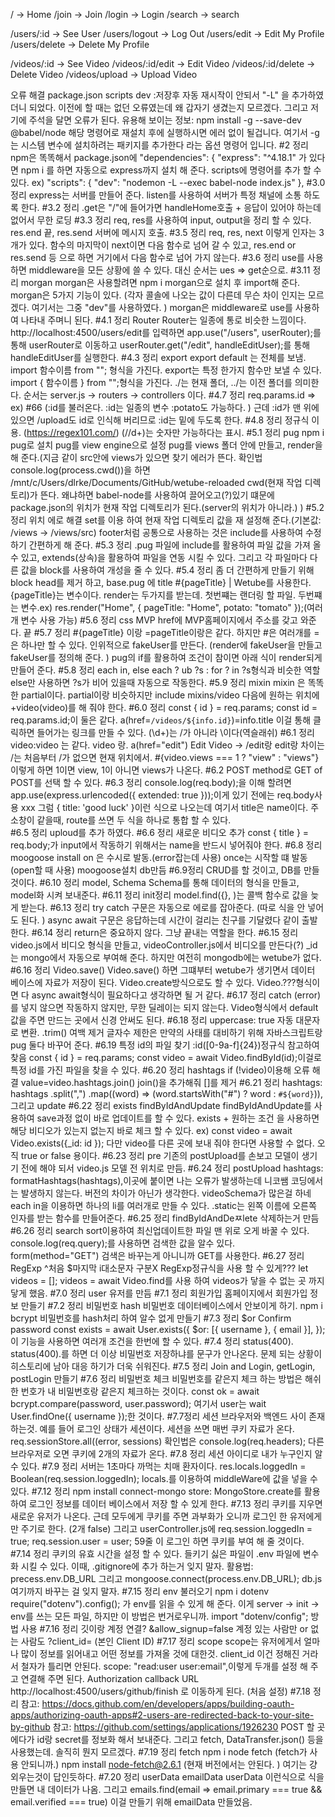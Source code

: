 / -> Home
/join -> Join
/login -> Login
/search -> search

/users/:id -> See User
/users/logout -> Log Out
/users/edit -> Edit My Profile
/users/delete -> Delete My Profile

/videos/:id -> See Video
/videos/:id/edit -> Edit Video
/videos/:id/delete -> Delete Video
/videos/upload -> Upload Video

오류 해결
package.json scripts dev :저장후 자동 재시작이 안되서 "-L" 을 추가하였더니 되었다. 이전에 할 때는 없던 오류였는데 왜 갑자기 생겼는지 모르겠다. 그리고 저기에 주석을 달면 오류가 된다.
유용해 보이는 정보:
npm install -g --save-dev @babel/node 해당 명령어로 재설치 후에 실행하시면 에러 없이 될겁니다. 여기서 -g는 시스템 변수에 설치하려는 패키지를 추가한다 라는 옵션 명령어 입니다.
#2 정리
npm은 똑똑해서 package.json에
"dependencies": {
"express": "^4.18.1"
가 있다면 npm i 를 하면 자동으로 express까지 설치 해 준다.
scripts에 명령어를 추가 할 수 있다.
ex) "scripts": {
"dev": "nodemon -L --exec babel-node index.js"
},
#3.0 정리
express는 서버를 만들어 준다. listen를 사용하여 서버가 특정 채널에 소통 하도록 한다.
#3.2 정리
.get은 "/"에 들어가면 handleHome호출 + 응답이 있어야 하는데 없어서 무한 로딩
#3.3 정리
req, res를 사용하여 input, output을 정리 할 수 있다.
res.end 끝, res.send 서버에 메시지 호출.
#3.5 정리
req, res, next 이렇게 인자는 3개가 있다.
함수의 마지막이 next이면 다음 함수로 넘어 갈 수 있고, res.end or res.send 등 으로 하면 거기에서 다음 함수로 넘어 가지 않는다.
#3.6 정리
use를 사용하면 middleware을 모든 상황에 쓸 수 있다. 대신 순서는 ues => get순으로.
#3.11 정리 morgan
morgan은 사용할려면 npm i morgan으로 설치 후 import해 준다.
morgan은 5가지 기능이 있다. (각자 콜솔에 나오는 값이 다른데 무슨 차이 인지는 모르겠다. 여기서는 그중 "dev"를 사용하였다. )
morgan은 middleware로 use를 사용하여 나타내 주며니 된다.
#4.1 정리 Router
Router는 일종에 통로 비슷한 느낌이다.
http://localhost:4500/users/edit를 입력하면
app.use("/users", userRouter);를 통해 userRouter로 이동하고
userRouter.get("/edit", handleEditUser);를 통해 handleEditUser를 실행한다.
#4.3 정리 export
export default 는 전체를 보냄. import 함수이름 from ""; 형식을 가진다.
export는 특정 한가지 함수만 보낼 수 있다. import { 함수이름 } from "";형식을 가진다.
./는 현재 폴더, ../는 이전 폴더를 의미한다.
순서는 server.js -> routers -> controllers 이다.
#4.7 정리
req.params.id => ex) #66 (:id를 불러온다. :id는 일종의 변수 :potato도 가능하다. )
근데 :id가 맨 위에 있으면 /upload도 id로 인식해 버리므로 :id는 밑에 두도록 한다.
#4.8 정리
정규식 이용. (https://regex101.com/)
(//d+)는 숫자만 가능하다는 표시.
#5.1 정리 pug
npm i pug로 설치
pug를 view engine으로 설정
pug를 views 폴더 안에 만들고, render을 해 준다.(지금 같이 src안에 views가 있으면 찾기 에러가 뜬다. 확인법 console.log(process.cwd())을 하면 /mnt/c/Users/dlrke/Documents/GitHub/wetube-reloaded cwd(현재 작업 디렉토리)가 뜬다. 왜냐하면 babel-node를 사용하여 끌어오고(?)있기 떄문에 package.json의 위치가 현재 작업 디렉토리가 된다.(server의 위치가 아니라.) )
#5.2 정리 위치 에로 해결
set를 이용 하여 현재 작업 디렉토리 값을 재 설정해 준다.(기본값: /views -> /views/src)
footer처럼 공통으로 사용하는 것은 include를 사용하여 수정하기 간편하게 해 준다.
#5.3 정리
.pug 파일에
include를 활용하여 파일 값을 가져 올 수 있고,
extends(상속)을 활용하여 파일을 연동 시킬 수 있다.
그리고 각 파일마다 다른 값을
block를 사용하여 개성을 줄 수 있다.
#5.4 정리
좀 더 간편하게 만들기 위해 block head를 제거 하고, base.pug 에 title #{pageTitle} | Wetube를 사용한다. {pageTitle}는 변수이다.
render는 두가지를 받는데.
첫번쨰는 랜더링 할 파일.
두번쨰는 변수.ex) res.render("Home", { pageTitle: "Home", potato: "tomato" });(여러개 변수 사용 가능)
#5.6 정리 css MVP
href에 MVP홈페이지에서 주소를 갖고 와준다. 끝
#5.7 정리
#{pageTitle} 이랑 =pageTitle이랑은 같다. 하지만 #은 여러개를 =은 하나만 할 수 있다.
인위적으로 fakeUser를 만든다. (render에 fakeUser을 만들고 fakeUser를 정의해 준다. )
pug의 if를 활용하여 조건이 참이면 아래 식이 render되게 만들어 준다.
#5.8 정리 each in, else
each ? ub ?s : for ? in ?s형식과 비슷한 역할
else만 사용하면 ?s가 비어 있을때 자동으로 작동한다.
#5.9 정리 mixin
mixin 은 똑똑한 partial이다.
partial이랑 비슷하지만 include mixins/video 다음에 원하는 위치에 +video(video)를 해 줘야 한다.
#6.0 정리
const { id } = req.params;
const id = req.params.id;이 둘은 같다.
a(href=`/videos/${info.id}`)=info.title 이걸 통해 클릭하면 들어가는 링크를 만들 수 있다.
(\\d+)는 /가 아니라 \이다(역슬래쉬)
#6.1 정리
video:video 는 같다. video 랑.
a(href="edit") Edit Video &rarr; /edit랑 edit랑 차이는 /는 처음부터 /가 없으면 현재 위치에서.
#{video.views === 1 ? "view" : "views"}이렇게 하면 1이면 view, 1이 아니면 views가 나온다.
#6.2 POST
method로 GET of POST를 선택 할 수 있다.
#6.3 정리
console.log(req.body);을 이해 할려면
app.use(express.urlencoded({ extended: true }));이게 있기 전에는 req.body사용 xxx
그럼
{ title: 'good luck' }이런 식으로 나오는데 여기서 title은 name이다.
주소창이 같을때, route를 쓰면 두 식을 하나로 통합 할 수 있다.\
#6.5 정리
uploud를 추가 하였다.
#6.6 정리 새로운 비디오 추가
const { title } = req.body;가 input에서 작동하기 위해서는 name을 반드시 넣어줘야 한다.
#6.8 정리 moogoose install
on 은 수시로 발동.(error잡는데 사용)
once는 시작할 떄 발동(open할 때 사용)
moogoose설치 db만듬
#6.9정리
CRUD를 할 것이고, DB를 만들 것이다.
#6.10 정리 model, Schema
Schema를 통해 데이터의 형식을 만들고, model화 시켜 보내준다.
#6.11 정리
init정리
model.find({}, )는 콜백 함수로 값을 늦게 받는다.
#6.13 정리
try catch 구문은 자동으로 에로를 잡아준다. (따로 식을 안 넣어도 된다. )
async await 구문은 응답하는데 시간이 걸리는 친구를 기달렸다 같이 출발한다.
#6.14 정리
return은 중요하지 않다. 그냥 끝내는 역할을 한다.
#6.15 정리
video.js에서 비디오 형식을 만들고, videoController.js에서 비디오를 만든다(?)
\_id는 mongo에서 자동으로 부여해 준다.
하지만 여전히 mongodb에는 wetube가 없다.
#6.16 정리 Video.save()
Video.save() 하면 그떄부터 wetube가 생기면서 데이터 베이스에 자료가 저장이 된다.
Video.create방식으로도 할 수 있다.
Video.???형식이면 다 async await형식이 필요하다고 생각하면 될 거 같다.
#6.17 정리
catch (error)를 넣지 않으면 작동하지 않지만, 무한 딜레이는 되지 않는다.
Video형식에서 default값을 주면 만드는 곳에서 신경 안써도 된다.
#6.18 정리
uppercase: true 자동 대문자로 변환.
.trim() 여백 제거
글자수 제한은 만약의 사태를 대비하기 위해 자바스크립트랑 pug 둘다 바꾸어 준다.
#6.19 특정 id의 파일 찾기
:id([0-9a-f]{24})정규식 참고하여 찾음
const { id } = req.params;
const video = await Video.findById(id);이걸로 특정 id를 가진 파일을 찾을 수 있다.
#6.20 정리 hashtags
if (!video)이용해 오류 해결
value=video.hashtags.join() join()을 추가해줘 []를 제거
#6.21 정리
hashtags: hashtags
.split(",")
.map((word) => (word.startsWith("#") ? word : `#${word}`)),
그리고 update
#6.22 정리 exists findByIdAndUpdate
findByIdAndUpdate를 사용하여 save과정 없이 바로 업데이트를 할 수 있다.
exists + 원하는 조건 을 사용하면 해당 비디오가 있는지 없는지 바로 체크 할 수 있다.
ex) const video = await Video.exists({\_id: id });
다만 video를 다른 곳에 보내 줘야 한다면 사용할 수 없다. 오직 true or false 용이다.
#6.23 정리 pre
기존의 postUpload를 손보고
모델이 생기기 전에 해야 되서 video.js 모델 전 위치로 만듬.
#6.24 정리
postUpload
hashtags: formatHashtags(hashtags),이곳에 붙이면 나는 오류가 발생하는데 니코쌤 코딩에서는 발생하지 않는다. 버전의 차이가 아닌가 생각한다.
videoSchema가 많은걸 하네
each in을 이용하면 하나의 li를 여러개로 만들 수 있다.
.static는 왼쪽 이름에 오른쪽 인자를 받는 함수를 만들어준다.
#6.25 정리 findByIdAndDeㅉlete
삭제하는거 만듬
#6.26 정리 search
sort이용하여 최신업데이트한 파일 맨 위로 오게 바꿀 수 있다.
console.log(req.query);를 사용하면 검색한 값을 알수 있다.
form(method="GET") 검색은 바꾸는게 아니니까 GET를 사용한다.
#6.27 정리 RegExp
^처음 $마지막 i대소문자 구분X
RegExp정규식을 사용 할 수 있게???
let videos = [];
videos = await Video.find를 사용 하여 videos가 닿을 수 없는 곳 까지 닿게 했음.
#7.0 정리 user
유저를 만듬
#7.1 정리 회원가입
홈페이지에서 회원가입 정보 만들기
#7.2 정리 비밀번호 hash
비밀번호 데이터베이스에서 안보이게 하기.
npm i bcrypt
비밀번호를 hash처리 하여 알수 없게 만들기
#7.3 정리 $or Confirm password 
const exists = await User.exists({
$or: [{ username }, { email }],
}); 이 기능을 사용하면 여러개 조건을 한번에 할 수 있다.
#7.4 정리 status(400).
status(400).를 하면 더 이상 비밀번호 저장하냐를 문구가 안나온다.
문제 되는 상황이 히스토리에 남아 대응 하기가 더욱 쉬워진다.
#7.5 정리
Join and Login, getLogin, postLogin 만들기
#7.6 정리 비밀번호 체크
비밀번호를 같은지 체크 하는 방법은 해쉬한 번호가 내 비밀번호랑 같은지 체크하는 것이다.
const ok = await bcrypt.compare(password, user.password);
여기서 user는 wait User.findOne({ username });한 것이다.
#7.7정리 세션
브라우저와 백엔드 사이 존재 하는것. 예를 들어 로그인 상태가 세션이다.
세션을 쓰면 매번 쿠키 자료가 온다.
req.sessionStore.all((error, sessions)
확인법은 console.log(req.headers);
다른 브라우저로 오면 쿠키에 2개의 자료가 온다.
#7.8 정리
세션 아이디로 내가 누구인지 알 수 있다.
#7.9 정리
서버는 1초마다 까먹는 치매 환자이다.
res.locals.loggedIn = Boolean(req.session.loggedIn);
locals.를 이용하여 middleWare에 값을 넣을 수 있다.
#7.12 정리
npm install connect-mongo
store: MongoStore.create를 활용하여 로그인 정보를 데이터 베이스에서 저장 할 수 있게 한다.
#7.13 정리
쿠키를 지우면 새로운 유저가 나온다.
근데 모두에게 쿠키를 주면 과부화가 오니까 로그인 한 유저에게만 주기로 한다. (2개 false)
그리고 userController.js에
req.session.loggedIn = true;
req.session.user = user; 59줄
이 로그인 하면 쿠키를 부여 해 줄 것이다.
#7.14 정리
쿠키의 유효 시간을 설정 할 수 있다.
들키기 싫은 파일이 .env 파일에 변수화 시킬 수 있다. 이때, .gitignore에 추가 하는거 잊지 말자.
활용법: precess.env.DB_URL
그리고 mongoose.connect(process.env.DB_URL); db.js 여기까지 바꾸는 걸 잊지 말자.
#7.15 정리 env 불러오기
npm i dotenv  
require("dotenv").config(); 가 env를 읽을 수 있게 해 준다.
이게 server -> init -> env를 쓰는 모든 파일, 하지만 이 방법은 번거로우니까.
import "dotenv/config"; 방법 사용
#7.16 정리 깃이랑 계정 연결?
&allow_signup=false 계정 있는 사람만 or 없는 사람도
?client_id= (본인 Client ID)
#7.17 정리 scope
scope는 유저에게서 얼마나 많이 정보를 읽어내고 어떤 정보를 가져올 것에 대한것.
client_id 이건 정해진 거라서 철자가 틀리면 안된다.
scope: "read:user user:email",이렇게 두개를 설정 해 주고 연결해 주면 된다.
Authorization callback URL
http://localhost:4500/users/github/finish 로 이동하게 된다. (처음 설정)
#7.18 정리
참고: https://docs.github.com/en/developers/apps/building-oauth-apps/authorizing-oauth-apps#2-users-are-redirected-back-to-your-site-by-github
참고: https://github.com/settings/applications/1926230
POST 할 곳에다가 id랑 secret를 정보화 해서 보내준다.
그리고 fetch, DataTransfer.json() 등을 사용했는데. 솔직히 뭔지 모르겠다.
#7.19 정리 fetch
npm i node fetch (fetch가 사용 안되니까.)
npm install node-fetch@2.6.1 (현재 버전에서는 안된다. )
여기는 걍 외우는것이 답인듯하다.
#7.20 정리 userData emailData
userData 이런식으로 식을 만들면 내 데이터가 나옴.
그리고
emails.find(email => email.primary === true && email.verified === true)
이걸 만들기 위해
emailData
만들었음.
